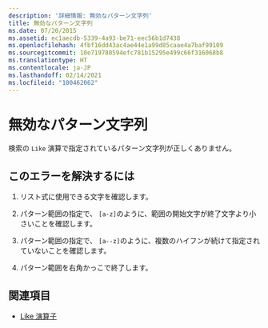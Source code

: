 ```yaml
---
description: '詳細情報: 無効なパターン文字列'
title: 無効なパターン文字列
ms.date: 07/20/2015
ms.assetid: ec1aecdb-5339-4a93-be71-eec56b1d7438
ms.openlocfilehash: 4fbf16dd43ac4ae44e1a99d85caae4a7baf99109
ms.sourcegitcommit: 10e719780594efc781b15295e499c66f316068b8
ms.translationtype: HT
ms.contentlocale: ja-JP
ms.lasthandoff: 02/14/2021
ms.locfileid: "100462062"
---
```

# <a name="invalid-pattern-string"></a>無効なパターン文字列

検索の `Like` 演算で指定されているパターン文字列が正しくありません。  
  
## <a name="to-correct-this-error"></a>このエラーを解決するには  
  
1. リスト式に使用できる文字を確認します。  
  
2. パターン範囲の指定で、 `[a-z]`のように、範囲の開始文字が終了文字より小さいことを確認します。  
  
3. パターン範囲の指定で、 `[a--z]`のように、複数のハイフンが続けて指定されていないことを確認します。  
  
4. パターン範囲を右角かっこで終了します。  
  
## <a name="see-also"></a>関連項目

- [Like 演算子](../language-reference/operators/like-operator.md)
